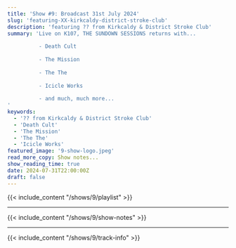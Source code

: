```yaml
---
title: 'Show #9: Broadcast 31st July 2024'
slug: 'featuring-XX-kirkcaldy-district-stroke-club'
description: 'featuring ?? from Kirkcaldy & District Stroke Club'
summary: 'Live on K107, THE SUNDOWN SESSIONS returns with...
 
          - Death Cult
                    
          - The Mission
          
          - The The
          
          - Icicle Works
          
          - and much, much more...
'
keywords:
  - '?? from Kirkcaldy & District Stroke Club'
  - 'Death Cult'
  - 'The Mission'
  - 'The The'
  - 'Icicle Works'
featured_image: '9-show-logo.jpeg'
read_more_copy: Show notes...
show_reading_time: true
date: 2024-07-31T22:00:00Z
draft: false
---
```


{{< include_content "/shows/9/playlist" >}}

---

{{< include_content "/shows/9/show-notes" >}}

---

{{< include_content "/shows/9/track-info" >}}
